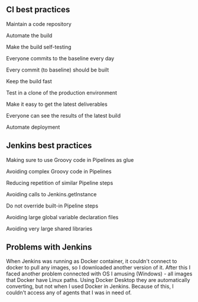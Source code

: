 ## CI best practices
Maintain a code repository

Automate the build

Make the build self-testing

Everyone commits to the baseline every day

Every commit (to baseline) should be built

Keep the build fast

Test in a clone of the production environment

Make it easy to get the latest deliverables

Everyone can see the results of the latest build

Automate deployment

## Jenkins best practices
Making sure to use Groovy code in Pipelines as glue

Avoiding complex Groovy code in Pipelines

Reducing repetition of similar Pipeline steps

Avoiding calls to Jenkins.getInstance

Do not override built-in Pipeline steps

Avoiding large global variable declaration files

Avoiding very large shared libraries

## Problems with Jenkins
When Jenkins was running as Docker container, it couldn't connect to docker to pull any images, so I downloaded another
version of it. After this I faced another problem connected with OS I amusing (Windows) - all images that
Docker have Linux paths. Using Docker Desktop they are automatically converting, but not when I used Docker in Jenkins.
Because of this, I couldn't access any of agents that I was in need of. 